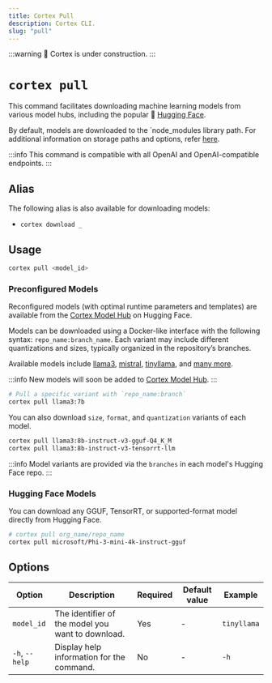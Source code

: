 ```yaml
---
title: Cortex Pull
description: Cortex CLI.
slug: "pull"
---
```


:::warning
🚧 Cortex is under construction.
:::

# `cortex pull`

This command facilitates downloading machine learning models from various model hubs, including the popular 🤗 [Hugging Face](https://huggingface.co/).

By default, models are downloaded to the `node_modules library path. For additional information on storage paths and options, refer [here](/docs/cli).

:::info
This command is compatible with all OpenAI and OpenAI-compatible endpoints.
:::

## Alias

The following alias is also available for downloading models:

- `cortex download _`

## Usage
```bash
cortex pull <model_id>
```

### Preconfigured Models

Reconfigured models (with optimal runtime parameters and templates) are available from the [Cortex Model Hub](https://huggingface.co/cortexhub) on Hugging Face.

Models can be downloaded using a Docker-like interface with the following syntax: `repo_name:branch_name`. Each variant may include different quantizations and sizes, typically organized in the repository’s branches.

Available models include [llama3](https://huggingface.co/janhq/llama3), [mistral](https://huggingface.co/janhq/mistral), [tinyllama](https://huggingface.co/janhq/tinyllama), and [many more](https://huggingface.co/janhq).

:::info
New models will soon be added to [Cortex Model Hub](https://huggingface.co/cortexhub).
:::

```bash
# Pull a specific variant with `repo_name:branch`
cortex pull llama3:7b
```

You can also download `size`, `format`, and `quantization` variants of each model.

```bash
cortex pull llama3:8b-instruct-v3-gguf-Q4_K_M
cortex pull llama3:8b-instruct-v3-tensorrt-llm
```

:::info
Model variants are provided via the `branches` in each model's Hugging Face repo.
:::

### Hugging Face Models

You can download any GGUF, TensorRT, or supported-format model directly from Hugging Face.

```bash
# cortex pull org_name/repo_name
cortex pull microsoft/Phi-3-mini-4k-instruct-gguf
```

## Options

| Option            | Description                                           | Required | Default value | Example                    |
|-------------------|-------------------------------------------------------|----------|---------------|----------------------------|
| `model_id`        | The identifier of the model you want to download.     | Yes      | -             | `tinyllama`           |
| `-h`, `--help`      | Display help information for the command.             | No       | -             | `-h`                   |


